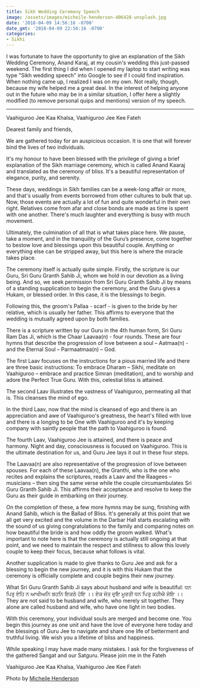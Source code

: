 ```yaml
---
title: Sikh Wedding Ceremony Speech
image: /assets/images/micheile-henderson-406428-unsplash.jpg
date: '2018-04-09 14:56:16 -0700'
date_gmt: '2018-04-09 22:56:16 -0700'
categories:
- Sikhi
---
```

I was fortunate to have the opportunity to give an explanation of the Sikh Wedding Ceremony, Anand Karaj, at my cousin's wedding this just-passed weekend. The first thing I did when I opened my laptop to start writing was type "Sikh wedding speech" into Google to see if I could find inspiration. When nothing came up, I realized I was on my own. Not really, though, because my wife helped me a great deal. In the interest of helping anyone out in the future who may be in a similar situation, I offer here a slightly modified (to remove personal quips and mentions) version of my speech. 

---

Vaahiguroo Jee Kaa Khalsa, Vaahiguroo Jee Kee Fateh

Dearest family and friends,

We are gathered today for an auspicious occasion. It is one that will forever bind the lives of two individuals.

It's my honour to have been blessed with the privilege of giving a brief explanation of the Sikh marriage ceremony, which is called Anand Kaaraj and translated as the ceremony of bliss. It's a beautiful representation of elegance, purity, and serenity.

These days, weddings in Sikh families can be a week-long affair or more, and that's usually from events borrowed from other cultures to bulk that up. Now, those events are actually a lot of fun and quite wonderful in their own right. Relatives come from afar and close bonds are made as time is spent with one another. There's much laughter and everything is busy with much movement.

Ultimately, the culmination of all that is what takes place here. We pause, take a moment, and in the tranquility of the Guru’s presence, come together to bestow love and blessings upon this beautiful couple. Anything or everything else can be stripped away, but this here is where the miracle takes place.

The ceremony itself is actually quite simple. Firstly, the scripture is our Guru, Sri Guru Granth Sahib Ji, whom we hold in our devotion as a living being. And so, we seek permission from Sri Guru Granth Sahib Ji by means of a standing supplication to begin the ceremony, and the Guru gives a Hukam, or blessed order. In this case, it is the blessings to begin.

Following this, the groom's Pallaa - scarf - is given to the bride by her relative, which is usually her father. This affirms to everyone that the wedding is mutually agreed upon by both families.

There is a scripture written by our Guru in the 4th human form, Sri Guru Ram Das Ji, which is the Chaar Laavaa(n) - four rounds. These are four hymns that describe the progression of love between a soul – Aatmaa(n) - and the Eternal Soul – Parmaatmaa(n) – God.

The first Laav focuses on the instructions for a pious married life and there are three basic instructions: To embrace Dharam – Sikhi, meditate on Vaahiguroo – embrace and practice Simran (meditation), and to worship and adore the Perfect True Guru. With this, celestial bliss is attained.

The second Laav illustrates the vastness of Vaahiguroo, permeating all that is. This cleanses the mind of ego.

In the third Laav, now that the mind is cleansed of ego and there is an appreciation and awe of Vaahiguroo's greatness, the heart's filled with love and there is a longing to be One with Vaahiguroo and it's by keeping company with saintly people that the path to Vaahiguroo is found.

The fourth Laav, Vaahiguroo Jee is attained, and there is peace and harmony. Night and day, consciousness is focused on Vaahiguroo. This is the ultimate destination for us, and Guru Jee lays it out in these four steps.

The Laavaa(n) are also representative of the progression of love between spouses. For each of these Laavaa(n), the Granthi, who is the one who recites and explains the scriptures, reads a Laav and the Raagees – musicians – then sing the same verse while the couple circumambulates Sri Guru Granth Sahib Ji. This affirms their acceptance and resolve to keep the Guru as their guide in embarking on their journey.

On the completion of these, a few more hymns may be sung, finishing with Anand Sahib, which is the Ballad of Bliss. It's generally at this point that we all get very excited and the volume in the Darbar Hall starts escalating with the sound of us giving congratulations to the family and comparing notes on how beautiful the bride is and how oddly the groom walked. What's important to note here is that the ceremony is actually still ongoing at that point, and we need to maintain the respect and stillness to allow this lovely couple to keep their focus, because what follows is vital.

Another supplication is made to give thanks to Guru Jee and ask for a blessing to begin the new journey, and it is with this Hukam that the ceremony is officially complete and couple begins their new journey.

What Sri Guru Granth Sahib Ji says about husband and wife is beautiful:
ਧਨ ਪਿਰੁ ਏਹਿ ਨ ਆਖੀਅਨਿ ਬਹਨਿ ਇਕਠੇ ਹੋਇ ।।
ਏਕ ਜੋਤ ਦੁਇ ਮੂਰਤੀ ਧਨ ਪਿਰੁ ਕਹੀਐ ਸੋਇ ।।
They are not said to be husband and wife, who merely sit together.
They alone are called husband and wife, who have one light in two bodies.

With this ceremony, your individual souls are merged and become one. You begin this journey as one unit and have the love of everyone here today and the blessings of Guru Jee to navigate and share one life of betterment and truthful living. We wish you a lifetime of bliss and happiness.

While speaking I may have made many mistakes. I ask for the forgiveness of the gathered Sangat and our Satguru. Please join me in the Fateh

Vaahiguroo Jee Kaa Khalsa, Vaahiguroo Jee Kee Fateh


Photo by <a href="https://unsplash.com/@micheile" target="_blank">Micheile Henderson</a>
